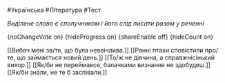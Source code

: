 #Українська #Література #Тест

*Виділене слово є сполучником і його слід писати разом у реченні*

{noChangeVote on}
{hideProgress on}
{shareEnable off}
{hideCount on}

[[Вибач мені за/те, що була неввічлива.]]
[[Ранні птахи сповістили про/те, що займається новий день.]]
[[То/ж не дівчина, а справжнісінький вихор.]]
[[Як/би не переймався, балачками визнання не здобудеш.]]
[[Як/би знали, не те б заспівали.]]
